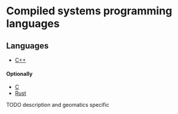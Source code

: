 # Compiled systems programming languages

## Languages

- [C++](https://cppreference.com/)

#### Optionally

- [C](https://en.wikipedia.org/wiki/C_(programming_language))
- [Rust](https://www.rust-lang.org)

TODO description and geomatics specific
